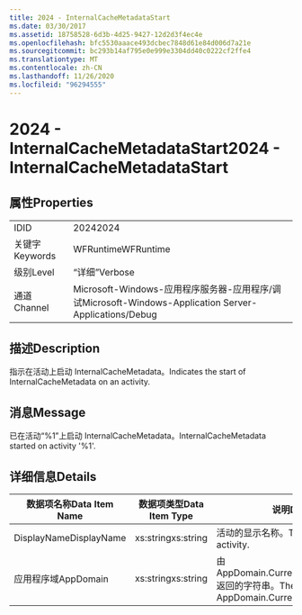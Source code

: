 ```yaml
---
title: 2024 - InternalCacheMetadataStart
ms.date: 03/30/2017
ms.assetid: 18758528-6d3b-4d25-9427-12d2d3f4ec4e
ms.openlocfilehash: bfc5530aaace493dcbec7848d61e84d006d7a21e
ms.sourcegitcommit: bc293b14af795e0e999e3304dd40c0222cf2ffe4
ms.translationtype: MT
ms.contentlocale: zh-CN
ms.lasthandoff: 11/26/2020
ms.locfileid: "96294555"
---
```

# <a name="2024---internalcachemetadatastart"></a><span data-ttu-id="cef7c-102">2024 - InternalCacheMetadataStart</span><span class="sxs-lookup"><span data-stu-id="cef7c-102">2024 - InternalCacheMetadataStart</span></span>

## <a name="properties"></a><span data-ttu-id="cef7c-103">属性</span><span class="sxs-lookup"><span data-stu-id="cef7c-103">Properties</span></span>  
  
|||  
|-|-|  
|<span data-ttu-id="cef7c-104">ID</span><span class="sxs-lookup"><span data-stu-id="cef7c-104">ID</span></span>|<span data-ttu-id="cef7c-105">2024</span><span class="sxs-lookup"><span data-stu-id="cef7c-105">2024</span></span>|  
|<span data-ttu-id="cef7c-106">关键字</span><span class="sxs-lookup"><span data-stu-id="cef7c-106">Keywords</span></span>|<span data-ttu-id="cef7c-107">WFRuntime</span><span class="sxs-lookup"><span data-stu-id="cef7c-107">WFRuntime</span></span>|  
|<span data-ttu-id="cef7c-108">级别</span><span class="sxs-lookup"><span data-stu-id="cef7c-108">Level</span></span>|<span data-ttu-id="cef7c-109">“详细”</span><span class="sxs-lookup"><span data-stu-id="cef7c-109">Verbose</span></span>|  
|<span data-ttu-id="cef7c-110">通道</span><span class="sxs-lookup"><span data-stu-id="cef7c-110">Channel</span></span>|<span data-ttu-id="cef7c-111">Microsoft-Windows-应用程序服务器-应用程序/调试</span><span class="sxs-lookup"><span data-stu-id="cef7c-111">Microsoft-Windows-Application Server-Applications/Debug</span></span>|  
  
## <a name="description"></a><span data-ttu-id="cef7c-112">描述</span><span class="sxs-lookup"><span data-stu-id="cef7c-112">Description</span></span>  

 <span data-ttu-id="cef7c-113">指示在活动上启动 InternalCacheMetadata。</span><span class="sxs-lookup"><span data-stu-id="cef7c-113">Indicates the start of InternalCacheMetadata on an activity.</span></span>  
  
## <a name="message"></a><span data-ttu-id="cef7c-114">消息</span><span class="sxs-lookup"><span data-stu-id="cef7c-114">Message</span></span>  

 <span data-ttu-id="cef7c-115">已在活动“%1”上启动 InternalCacheMetadata。</span><span class="sxs-lookup"><span data-stu-id="cef7c-115">InternalCacheMetadata started on activity '%1'.</span></span>  
  
## <a name="details"></a><span data-ttu-id="cef7c-116">详细信息</span><span class="sxs-lookup"><span data-stu-id="cef7c-116">Details</span></span>  
  
|<span data-ttu-id="cef7c-117">数据项名称</span><span class="sxs-lookup"><span data-stu-id="cef7c-117">Data Item Name</span></span>|<span data-ttu-id="cef7c-118">数据项类型</span><span class="sxs-lookup"><span data-stu-id="cef7c-118">Data Item Type</span></span>|<span data-ttu-id="cef7c-119">说明</span><span class="sxs-lookup"><span data-stu-id="cef7c-119">Description</span></span>|  
|--------------------|--------------------|-----------------|  
|<span data-ttu-id="cef7c-120">DisplayName</span><span class="sxs-lookup"><span data-stu-id="cef7c-120">DisplayName</span></span>|<span data-ttu-id="cef7c-121">xs:string</span><span class="sxs-lookup"><span data-stu-id="cef7c-121">xs:string</span></span>|<span data-ttu-id="cef7c-122">活动的显示名称。</span><span class="sxs-lookup"><span data-stu-id="cef7c-122">The display name of the activity.</span></span>|  
|<span data-ttu-id="cef7c-123">应用程序域</span><span class="sxs-lookup"><span data-stu-id="cef7c-123">AppDomain</span></span>|<span data-ttu-id="cef7c-124">xs:string</span><span class="sxs-lookup"><span data-stu-id="cef7c-124">xs:string</span></span>|<span data-ttu-id="cef7c-125">由 AppDomain.CurrentDomain.FriendlyName 返回的字符串。</span><span class="sxs-lookup"><span data-stu-id="cef7c-125">The string returned by AppDomain.CurrentDomain.FriendlyName.</span></span>|
